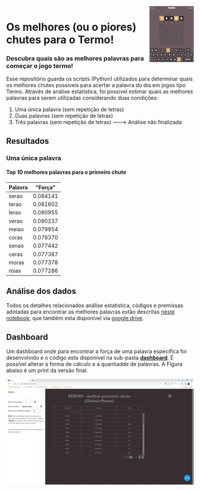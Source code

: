 <img src="icon.PNG" align="right" />

# Os melhores (ou o piores) chutes para o Termo!

### Descubra quais são as melhores palavras para começar o jogo termo!

Esse repositório guarda os scripts (Python) utilizados para determinar quais os melhores chutes possíveis para acertar a palavra do dia em jogos tipo Termo. Através de análise estatística, foi possível estimar quais as melhores palavras para serem utilizadas considerando duas condições:

1. Uma única palavra (sem repetição de letras)
2. Duas palavras (sem repetição de letras)
3. Três palavras (sem repetição de letras)   ---> Análise não finalizada


## Resultados

### Uma única palavra

#### Top 10 melhores palavras para o primeiro chute

| Palavra | "Força" |
| - | - |
| serao | 0.084141 |
| terao | 0.081602 |
| lerao | 0.080955 |
| verao | 0.080237 |
| meiao | 0.079954 |
| coras | 0.078370 |
| senao | 0.077442 |
| ceras | 0.077387 |
| moras | 0.077378 |
| roias | 0.077286 |


## Análise dos dados

Todos os detalhes relacionados análise estatística, códigos e premissas adotadas para encontrar as melhores palavras estão descritas [neste notebook](https://github.com/andersonmdcanteli/termo/blob/main/termo_analysis.ipynb), que também esta disponível via [google drive](https://colab.research.google.com/drive/1vmq6Hq2CaDEudNHVUDNd9e6bS1fikJqj?usp=sharing).

## Dashboard

Um dashboard onde para encontrar a força de uma palavra específica foi desenvolvido e o código esta disponível na sub-pasta **[dashboard](https://github.com/andersonmdcanteli/termo/tree/main/dashboard)**. É possível alterar a forma de cálculo e a quantiadde de palavras. A Figura abaixo é um print da versão final.


<p align="center">
<img src="https://raw.githubusercontent.com/andersonmdcanteli/termo/main/images/screenshot.PNG" alt="screenshot doa dashboard finalizando, mostrando o painel de confingurações" width="800px">
</p>
